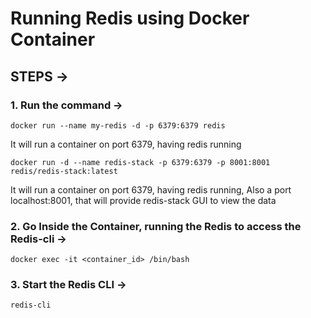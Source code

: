 # Running Redis using Docker Container

## STEPS ->

### 1. Run the command -> 
    docker run --name my-redis -d -p 6379:6379 redis
 It will run a container on port 6379, having redis running

    docker run -d --name redis-stack -p 6379:6379 -p 8001:8001 redis/redis-stack:latest

It will run a container on port 6379, having redis running,
Also a port localhost:8001, that will provide redis-stack GUI to view the data

### 2.  Go Inside the Container, running the Redis to access the Redis-cli ->
    docker exec -it <container_id> /bin/bash

### 3. Start the Redis CLI ->
    redis-cli
